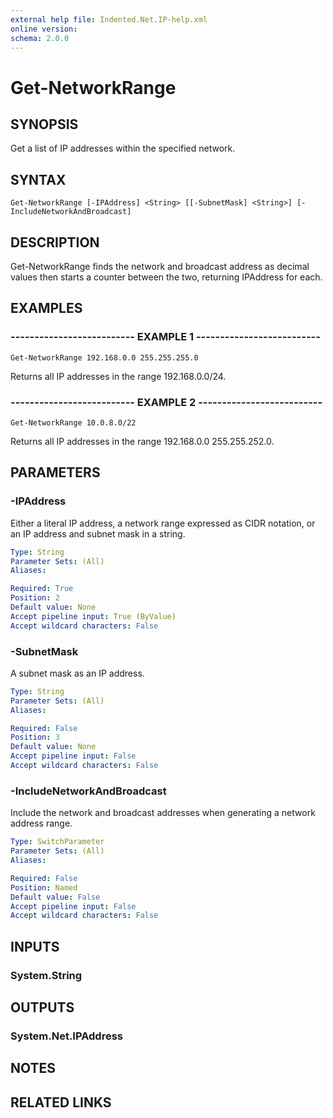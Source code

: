 ```yaml
---
external help file: Indented.Net.IP-help.xml
online version: 
schema: 2.0.0
---
```


# Get-NetworkRange

## SYNOPSIS
Get a list of IP addresses within the specified network.

## SYNTAX

```
Get-NetworkRange [-IPAddress] <String> [[-SubnetMask] <String>] [-IncludeNetworkAndBroadcast]
```

## DESCRIPTION
Get-NetworkRange finds the network and broadcast address as decimal values then starts a counter between the two, returning IPAddress for each.

## EXAMPLES

### -------------------------- EXAMPLE 1 --------------------------
```
Get-NetworkRange 192.168.0.0 255.255.255.0
```

Returns all IP addresses in the range 192.168.0.0/24.

### -------------------------- EXAMPLE 2 --------------------------
```
Get-NetworkRange 10.0.8.0/22
```

Returns all IP addresses in the range 192.168.0.0 255.255.252.0.

## PARAMETERS

### -IPAddress
Either a literal IP address, a network range expressed as CIDR notation, or an IP address and subnet mask in a string.

```yaml
Type: String
Parameter Sets: (All)
Aliases: 

Required: True
Position: 2
Default value: None
Accept pipeline input: True (ByValue)
Accept wildcard characters: False
```

### -SubnetMask
A subnet mask as an IP address.

```yaml
Type: String
Parameter Sets: (All)
Aliases: 

Required: False
Position: 3
Default value: None
Accept pipeline input: False
Accept wildcard characters: False
```

### -IncludeNetworkAndBroadcast
Include the network and broadcast addresses when generating a network address range.

```yaml
Type: SwitchParameter
Parameter Sets: (All)
Aliases: 

Required: False
Position: Named
Default value: False
Accept pipeline input: False
Accept wildcard characters: False
```

## INPUTS

### System.String

## OUTPUTS

### System.Net.IPAddress

## NOTES

## RELATED LINKS

